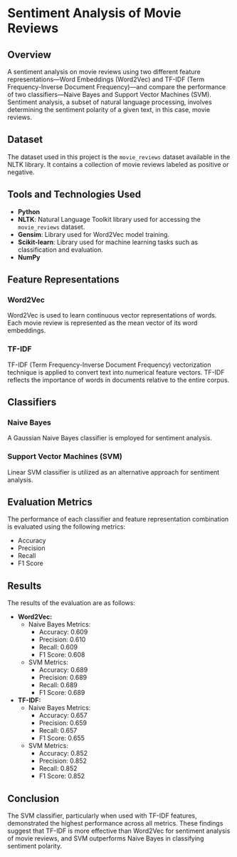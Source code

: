 # Sentiment Analysis of Movie Reviews

## Overview
A sentiment analysis on movie reviews using two different feature representations—Word Embeddings (Word2Vec) and TF-IDF (Term Frequency-Inverse Document Frequency)—and compare the performance of two classifiers—Naive Bayes and Support Vector Machines (SVM). Sentiment analysis, a subset of natural language processing, involves determining the sentiment polarity of a given text, in this case, movie reviews.

## Dataset
The dataset used in this project is the `movie_reviews` dataset available in the NLTK library. It contains a collection of movie reviews labeled as positive or negative.

## Tools and Technologies Used
- **Python**
- **NLTK**: Natural Language Toolkit library used for accessing the `movie_reviews` dataset.
- **Gensim**: Library used for Word2Vec model training.
- **Scikit-learn**: Library used for machine learning tasks such as classification and evaluation.
- **NumPy**

## Feature Representations
### Word2Vec
Word2Vec is used to learn continuous vector representations of words. Each movie review is represented as the mean vector of its word embeddings.

### TF-IDF
TF-IDF (Term Frequency-Inverse Document Frequency) vectorization technique is applied to convert text into numerical feature vectors. TF-IDF reflects the importance of words in documents relative to the entire corpus.

## Classifiers
### Naive Bayes
A Gaussian Naive Bayes classifier is employed for sentiment analysis.

### Support Vector Machines (SVM)
Linear SVM classifier is utilized as an alternative approach for sentiment analysis.

## Evaluation Metrics
The performance of each classifier and feature representation combination is evaluated using the following metrics:
- Accuracy
- Precision
- Recall
- F1 Score

## Results
The results of the evaluation are as follows:
- **Word2Vec:**
  - Naive Bayes Metrics:
    - Accuracy: 0.609
    - Precision: 0.610
    - Recall: 0.609
    - F1 Score: 0.608
  - SVM Metrics:
    - Accuracy: 0.689
    - Precision: 0.689
    - Recall: 0.689
    - F1 Score: 0.689
- **TF-IDF:**
  - Naive Bayes Metrics:
    - Accuracy: 0.657
    - Precision: 0.659
    - Recall: 0.657
    - F1 Score: 0.655
  - SVM Metrics:
    - Accuracy: 0.852
    - Precision: 0.852
    - Recall: 0.852
    - F1 Score: 0.852

## Conclusion
The SVM classifier, particularly when used with TF-IDF features, demonstrated the highest performance across all metrics. These findings suggest that TF-IDF is more effective than Word2Vec for sentiment analysis of movie reviews, and SVM outperforms Naive Bayes in classifying sentiment polarity.
